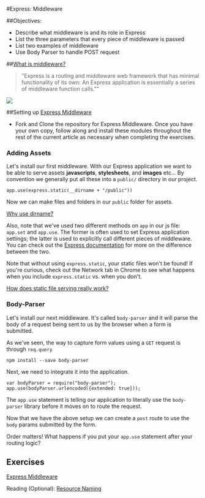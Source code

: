 #Express: Middleware

##Objectives:

- Describe what middleware is and its role in Express
- List the three parameters that every piece of middleware is passed
- List two examples of middleware
- Use Body Parser to handle POST request


##[What is middleware?](http://expressjs.com/guide/using-middleware.html)
> "Express is a routing and middleware web framework that has minimal functionality of its own: An Express application is essentially a series of middleware function calls.""

<img src="http://media.developeriq.in/images/nodeexpress_2_9_2015_1.png">

##Setting up
[Express Middleware](https://github.com/micah-eberhard/middleware_exercise)
- Fork and Clone the repository for Express Middleware. Once you have your own copy, follow along and install these modules throughout the rest of the current article as necessary when completing the exercises.


### Adding Assets

Let's install our first middleware. With our Express application we want to be able to serve assets **javascripts**, **stylesheets**, and **images** etc... By convention we generally put all these into a `public/` directory in our project.

`app.use(express.static(__dirname + "/public"))`

Now we can make files and folders in our `public` folder for assets.

[Why use dirname?](http://stackoverflow.com/questions/16727045/node-js-express-js-relative-paths-dot-or-dirname-or-without-any-prefix)

Also, note that we've used two different methods on `app` in our js file: `app.set` and `app.use`. The former is often used to set Express application settings; the latter is used to explicitly call different pieces of middleware. You can check out the [Express documentation](http://expressjs.com/) for more on the difference between the two.

Note that without using `express.static`, your static files won't be found! If you're curious, check out the Network tab in Chrome to see what happens when you include `express.static` vs. when you don't.

[How does static file serving really work?](http://stackoverflow.com/questions/18900990/express-js-node-js-how-does-static-file-serving-really-work)

### Body-Parser

Let's install our next middleware. It's called `body-parser` and it will parse the body of a request being sent to us by the browser when a form is submitted.

As we've seen, the way to capture form values using a `GET` request is through `req.query`

`npm install --save body-parser`

Next, we need to integrate it into the application.

```
var bodyParser = require("body-parser");
app.use(bodyParser.urlencoded({extended: true}));
```

The `app.use` statement is telling our application to literally use the `body-parser` library before it moves on to route the request.

Now that we have the above setup we can create a `post` route to use the `body` params submitted by the form.

Order matters! What happens if you put your `app.use` statement after your routing logic?

## Exercises

[Express Middleware](https://github.com/micah-eberhard/middleware_exercise)

Reading (Optional): [Resource Naming](http://www.restapitutorial.com/lessons/restfulresourcenaming.html)
